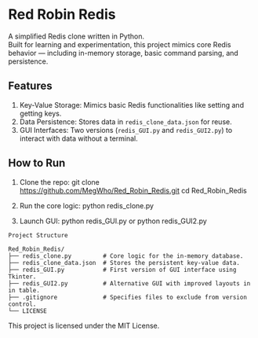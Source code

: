 # Red Robin Redis
A simplified Redis clone written in Python.  
Built for learning and experimentation, this project mimics core Redis behavior — including in-memory storage, basic command parsing, and persistence.

## Features
1. Key-Value Storage: Mimics basic Redis functionalities like setting and getting keys.
2. Data Persistence: Stores data in `redis_clone_data.json` for reuse.
3. GUI Interfaces: Two versions (`redis_GUI.py` and `redis_GUI2.py`) to interact with data without a terminal.

## How to Run

1. Clone the repo:
    git clone https://github.com/MegWho/Red_Robin_Redis.git
    cd Red_Robin_Redis

2. Run the core logic:
    python redis_clone.py

3. Launch GUI:
    python redis_GUI.py 
    or
    python redis_GUI2.py

```text
Project Structure

Red_Robin_Redis/
├── redis_clone.py         # Core logic for the in-memory database.
├── redis_clone_data.json  # Stores the persistent key-value data.
├── redis_GUI.py           # First version of GUI interface using Tkinter.
├── redis_GUI2.py          # Alternative GUI with improved layouts in in table.
├── .gitignore             # Specifies files to exclude from version control.
└── LICENSE 
```

This project is licensed under the MIT License.
